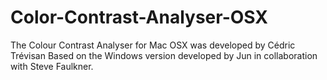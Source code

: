 Color-Contrast-Analyser-OSX
===========================

The Colour Contrast Analyser for Mac OSX was developed by Cédric Trévisan Based on the Windows version developed by Jun in collaboration with Steve Faulkner.